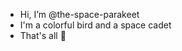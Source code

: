 - Hi, I’m @the-space-parakeet
- I'm a colorful bird and a space cadet
- That's all 🦜

<!---
the-space-parakeet/the-space-parakeet is a ✨ special ✨ repository because its `README.md` (this file) appears on your GitHub profile.
You can click the Preview link to take a look at your changes.
--->
